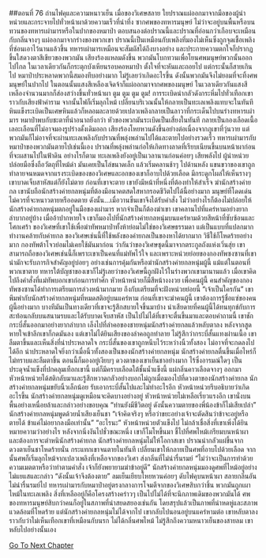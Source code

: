 ##ตอนที่ 76 ถ่านไฟคุและความหนาวเย็น
เมื่อของวิเศษสลาย ใยปราณแผ่ออกมาจากมือของผู้นำหน่วยและกระจายไปทั่วหน้าผาด้วยความเร็วที่น่าทึ่ง
ซากศพของทหารมนุษย์ ไม่ว่าจะอยู่บนพื้นหรือบนทวนของทหารเผ่ามารหรือในปากของหมาป่า ตอบสนองต่อปราณนี้และปราณที่อ่อนกว่าเกือบจะเหมือนกับกลิ่นจางๆ แผ่ออกมาจากร่างของพวกเขา
ปราณนี้เป็นเหมือนกับเพลิงที่มองไม่เห็นซึ่งถูกจุดเชื้อเพลิงที่ซ่อนเอาไว้นานแล้วขึ้น
ทหารเผ่ามารเหมือนจะสัมผัสได้ถึงบางอย่าง และประกายความตกใจก็ปรากฏขึ้นใสดวงตาสีเขียวของพวกมัน เสียงร้องแหลมดังขึ้น พวกมันโบกทวนเพื่อโยนศพมนุษย์พวกนั้นออกไปไกล ในเวลาเดียวกันก็กระตุกบังเหียนรอบคอหมาป่า ตั้งใจที่จะหันและถอยไป
แต่กระนั้นก็สายเกินไป
หมาป่าประหลาดพวกนี้สมองทึบอย่างมาก ไม่รู้เลยว่าเกิดอะไรขึ้น ดังนั้นพวกมันจึงไม่ยอมที่จะทิ้งศพมนุษย์ในปากไป ในตอนนั้นแสงสีเหลืองเจิดจ้าก็แผ่ออกมาจากศพของมนุษย์ ในเวลาเดียวกันแสงสีเหลืองจำนวนมากก็ส่องสว่างขึ้นทั่วหน้าผา
ตูม ตูม ตูม ตูม!
การระเบิดน่ากลัวดังกระหึ่มไปทั่วเทือกเขาราวกับเสียงฟ้าคำราม จากนั้นไฟก็เริ่มลุกไหม้ เปลี่ยนบริเวณนั้นให้กลายเป็นทะเลเพลิงแทบจะในทันที
หินแข็งระเบิดเป็นเศษหินแล้วก็หลอมละลายด้วยเปลวเพลิงกลายเป็นลาวาที่กระเด็นไปบนร่างทหารเผ่ามาร
หมาป่าพบกับชะตาที่น่าอนาถยิ่งกว่า หัวของพวกมันระเบิดเป็นเสี่ยงในทันที กลายเป็นกองเลือดเนื้อเลอะเลือนที่ไม่อาจมองรูปร่างดั้งเดิมออก
เสียงร้องโหยหวนดังขึ้นอย่างต่อเนื่องจากภูเขาที่วุ่นวาย แต่พวกมันก็ไม่อาจที่จะผ่านทะเลเพลิงกับปราณที่พลุ่งพล่านไปได้และตายไปอย่างรวดเร็ว
ทหารเผ่ามารกับหมาป่าของพวกมันตายไปเช่นนี้เอง
ปราณที่พลุ่งพล่านก่อให้เกิดทางลาดที่เรียบเนียนขึ้นบนหน้าผาก่อนที่จะผสานไปในฟ้าดิน
อย่างไรก็ตาม ทะเลเพลิงยังอยู่เป็นเวลานานก่อนค่อยๆ เสียพลังไป
ผู้นำหน่วยปล่อยมือซึ่งถือวัตถุที่ไหม้ดำ มันเคยเป็นโล่ขนาดเล็ก แล้วเริ่มคลานช้าๆ ไปด้านหลัง
แขนขวาของเขาถูกทำลายจนหมดจากแรงระเบิดของของวิเศษและอกของเขาก็อาบไปด้วยเลือด มีกระดูกโผล่ให้เห็นรางๆ เขาบาดเจ็บสาหัสแต่ก็ยังไม่ตาย
ก่อนที่เขาจะตาย เขายังมีหน้าที่หนึ่งที่ต้องทำให้สำเร็จ ฆ่านักสร้างค่ายกล
เขานับถือนักสร้างค่ายกลหนุ่มที่ต้องมีอนาคตสดใสหากรอดชีวิตไปได้นี้อย่างมาก มนุษย์ที่โดดเด่นไม่ควรที่จะหนาวตายหรืออดตาย ดังนั้น...เมื่อวานซืนเขาจึงได้รับคำสั่ง ไม่ว่าอย่างไรก็ต้องไม่ปล่อยให้นักสร้างค่ายกลหนุ่มตกอยู่ในมือของเผ่ามาร หากจำเป็นก็ต้องฆ่าเขา
เขาคลานไปที่แคร่หามอย่างยากลำบากอยู่บ้าง เมื่ออ้าปากหายใจ เขาก็มองไปที่นักสร้างค่ายกลหนุ่มบนแคร่หามด้วยสีหน้าที่ซับซ้อนและโศกเศร้า
ของวิเศษที่เขาใช้เพื่อฆ่าทัพหมาป่าทั้งห้าย่อมไม่ใช่ของวิเศษธรรมดา แต่เป็นแบบที่แปลกมากทำงานคล้ายกับค่ายกล ของวิเศษเช่นนี้ที่ใช้พลังของค่ายกลเป็นของหาได้ยากมาก วิธีใช้ก็โหดร้ายอย่างมาก กองทัพต้าโจวย่อมไม่เคยใช้มันมาก่อน
ว่ากันว่าของวิเศษชุดนี้มาจากตระกูลถังแห่งเวิ่นสุ่ย เขาสามารถถือของวิเศษเช่นนี้ก็เพราะเขาเป็นคนที่แม่ทัพไว้ใจ และเพราะหน่วยย่อยของกองทัพซงซานที่เขานำมักจะรับภารกิจสำคัญอยู่บ่อยๆ อย่างเช่นการคุ้มกันหรือฆ่านักสร้างค่ายกลหนุ่มผู้นี้
แม้แต่ในตอนที่พวกเขาตาย ทหารใต้บัญชาของเขาก็ไม่รู้เลยว่าของวิเศษนี้ถูกฝังไว้ในร่างพวกเขามานานแล้ว
เมื่อเขาคิดไปถึงคำสั่งที่แม่ทัพบอกเขาก่อนการทำศึก หัวหน้าหน่วยก็มีสีหน้างงงวย
เพื่อคนผู้นี้ คนสำคัญของกองทัพซงซานได้ทำการเตรียมการล่วงหน้ามากมาย ถึงกับเตรียมที่จะฝังหน่วยย่อยนี้
“เจ้าเป็นใครกัน” เขาพึมพำกับนักสร้างค่ายกลหนุ่มที่หมดสติอยู่บนแคร่หาม
ก่อนที่เขาจะฆ่าคนผู้นี้ เขาต้องการรู้ชื่อแซ่ของคนผู้นี้อย่างมาก บางทีมันเป็นทางเดียวที่เขาจะรู้สึกสบายใจขึ้นมาบ้าง
น่าเสียดายที่คนผู้นี้ได้ทนทุกข์กับการสะท้อนกลับบนสนามรบและได้รับบาดเจ็บสาหัส เป็นไปไม่ได้ที่เขาจะตื่นขึ้นมาและตอบคำถามนี้
เขาชักกระบี่สั้นออกมาอย่างยากลำบาก เล็งไปที่ลำคอของชายหนุ่มนักสร้างค่ายกลแล้วหลับตาลง หลังจากสูดหายใจเข้าลึกเขาก็กดมันลง
แต่เขาไม่ได้ยินเสียงของลำคอถูกทำลาย ไม่รู้สึกว่ากระบี่สั้นแทงผ่านเนื้อ
เขาลืมตาขึ้นและเห็นสิ่งที่น่าประหลาดใจ กระบี่สั้นของเขาถูกหนีบไว้ระหว่างนิ้วทั้งสอง ไม่อาจที่จะกดลงไปได้อีก
น่าประหลาดใจยิ่งกว่าเมื่อนิ้วทั้งสองเป็นของนักสร้างค่ายกลหนุ่ม
นักสร้างค่ายกลตื่นขึ้นเมื่อไหร่ก็ไม่ทราบและลืมตาขึ้น ตอนนี้ก็มองอยู่เงียบๆ
ดวงตาของเขาเย็นชาอย่างมาก ไร้ซึ่งอารมณ์ใดๆ เป็นประดุจน้ำแข็งที่ปกคลุมเทือกเขานี้ แต่ก็มีคราบเลือดใต้ชั้นน้ำแข็งนี้ แผ่กลิ่นคาวเลือดจางๆ ออกมา
หัวหน้าหน่วยได้สติกลับมาและรู้สึกหวาดกลัวอย่างบอกไม่ถูกเมื่อมองไปที่ดวงตาของนักสร้างค่ายกล
นักสร้างค่ายกลหนุ่มขยับนิ้วเล็กน้อย รับเอากระบี่สั้นไปและไม่ทำอะไรอีก
หัวหน้าหน่วยรีบอธิบายว่าเกิดอะไรขึ้น
นักสร้างค่ายกลหนุ่มดูเหมือนจะคิดบางอย่างอยู่
หัวหน้าหน่วยไม่เหลือเรี่ยวแรงอีก เขานั่งบนพื้นอย่างเหนื่อยล้าและกล่าวอย่างขอบคุณ “ท่านยังมีชีวิตอยู่ ดังนั้นความตายของพี่น้องข้าก็ไม่เสียเปล่า”
นักสร้างค่ายกลหนุ่มพูดด้วยน้ำเสียงเย็นชา “เจ้าคิดจริงๆ หรือว่าขยะอย่างเจ้าจะตัดสินว่าข้าจะอยู่หรือตายได้ ข้าแค่ไม่อยากลงมือเท่านั้น”
“อะไรนะ” หัวหน้าหน่วยตัวแข็งไป ไม่กล้าเชื่อสิ่งที่เขาเพิ่งได้ยิน
หมายความว่าอย่างไร หลังจากนิ่งงันไปชั่วขณะหนึ่ง เขาก็โมโหขึ้นมา ชี้ไปที่ศพไหม้เกรียมบนหน้าผาและต้องการจะตำหนินักสร้างค่ายกล
นักสร้างค่ายกลหนุ่มไม่ให้โอกาสเขา ปราณน่ากลัวแผ่ขึ้นจากดวงตาเย็นชาโหดร้ายนั่น กระแทกเขาจนตายในทันที เปลี่ยนเขาให้กลายเป็นศพที่อาบไปด้วยเลือด จากนั้นศพก็เริ่มลุกไหม้จากเปลวเพลิงที่เหลือจากของวิเศา ส่งกลิ่นที่ไม่น่ารื่นรมย์
“ไม่ว่าจะเป็นการทำด้วยความเมตตาหรือว่าทำตามคำสั่ง เจ้าก็ยังพยายามฆ่าข้าอยู่ดี”
นักสร้างค่ายกลหนุ่มมองดูศพที่ไหม้อยู่อย่างไม่แยแสและกล่าว “ดังนั้นเจ้าจึงต้องตาย”
ลมเย็นเยียบโหยหวนค่อยๆ ดับไฟคุบนหน้าผา สลายกลิ่นอันไม่น่ารื่นรมย์ไป
ทหารเผ่ามารกับหมาป่าอยู่ตรงกลางการโจมตีจากของวิเศษสิบกว่าชิ้น พวกมันถูกเผาไหม้ในทะเลเพลิง สิ่งที่เหลืออยู่ก็คือโครงสร้างคร่าวๆ เป็นไปไม่ได้ที่จะนึกภาพเดิมของพวกมันได้ ศพของทหารมนุษย์สิบกว่าคนก็อยู่ในสภาพที่น่าสยดสยองเช่นกัน โดยสรุปแล้วเป็นภาพที่น่าหดหู่และสภาพแวดล้อมที่โหดร้าย
แต่นักสร้างค่ายกลหนุ่มไม่ได้จากไป เขากลับไปนอนอยู่บนแคร่หามต่อ
เขาหลับตาลงราวกับว่าไม่เห็นเทือกเขาที่เหมือนกับนรก ไม่ได้กลิ่นศพไหม้ ไม่รู้สึกถึงความหนาวเย็นของสายลม เขาหลับไปอย่างนั้นเอง


[Go To Next Chapter]( ./749.md)